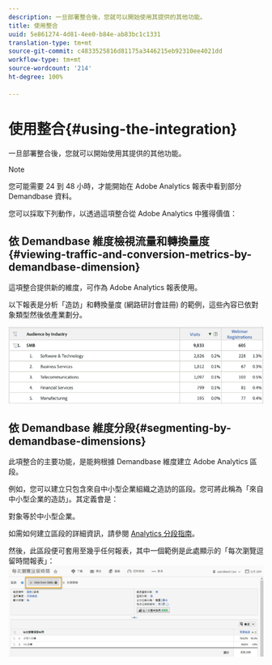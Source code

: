 ```yaml
---
description: 一旦部署整合後，您就可以開始使用其提供的其他功能。
title: 使用整合
uuid: 5e861274-4d81-4ee0-b84e-ab83bc1c1331
translation-type: tm+mt
source-git-commit: c4833525816d81175a3446215eb92310ee4021dd
workflow-type: tm+mt
source-wordcount: '214'
ht-degree: 100%

---
```



# 使用整合{#using-the-integration}

一旦部署整合後，您就可以開始使用其提供的其他功能。

>[!NOTE]
>
> 您可能需要 24 到 48 小時，才能開始在 Adobe Analytics 報表中看到部分 Demandbase 資料。

您可以採取下列動作，以透過這項整合從 Adobe Analytics 中獲得價值：

## 依 Demandbase 維度檢視流量和轉換量度{#viewing-traffic-and-conversion-metrics-by-demandbase-dimension}

這項整合提供新的維度，可作為 Adobe Analytics 報表使用。

以下報表是分析「造訪」和轉換量度 (網路研討會註冊) 的範例，這些內容已依對象類型然後依產業劃分。

![](assets/metrics_db_dimensions.png)

## 依 Demandbase 維度分段{#segmenting-by-demandbase-dimensions}

此項整合的主要功能，是能夠根據 Demandbase 維度建立 Adobe Analytics 區段。

例如，您可以建立只包含來自中小型企業組織之造訪的區段。您可將此稱為「來自中小型企業的造訪」。其定義會是：

對象等於中小型企業。

如需如何建立區段的詳細資訊，請參閱 [Analytics 分段指南](https://docs.adobe.com/content/help/zh-Hant/analytics/components/segmentation/seg-home.html)。

然後，此區段便可套用至幾乎任何報表，其中一個範例是此處顯示的「每次瀏覽逗留時間報表」：![](assets/segment_applied_report.png)
